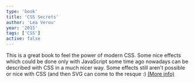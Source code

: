 ```yaml
---
type: 'book'
title: 'CSS Secrets'
author: 'Lea Verou'
year: '2015'
tags: ['CSS']
active: false
---
```


This is a great book to feel the power of modern CSS. Some nice effects which could be done only with JavaScript some time ago nowadays can be described with CSS in a much nicer way. Some effects still aren't possible or nice with CSS (and then SVG can come to the resque :) [(More info)](https://www.amazon.com/dp/B0131MQ1NS/ref=cm_sw_em_r_mt_dp_U_gQifDbXA4PFV3)
